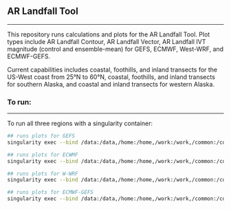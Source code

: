 ## AR Landfall Tool

---

This repository runs calculations and plots for the AR Landfall Tool. Plot types include AR Landfall Contour, AR Landfall Vector, AR Landfall IVT magnitude (control and ensemble-mean) for GEFS, ECMWF, West-WRF, and ECMWF-GEFS. 

Current capabilities includes coastal, foothills, and inland transects for the US-West coast from 25°N to 60°N, coastal, foothills, and inland transects for southern Alaska, and coastal and inland transects for western Alaska.

### To run:

---

To run all three regions with a singularity container:

```bash
## runs plots for GEFS
singularity exec --bind /data:/data,/home:/home,/work:/work,/common:/common -e ar_landfall_tool.sif /opt/conda/bin/python /home/cw3eit/ARPortal/gefs/scripts/ar_landfall_tool/run_tool.py "GEFS"

## runs plots for ECWMF
singularity exec --bind /data:/data,/home:/home,/work:/work,/common:/common -e ar_landfall_tool.sif /opt/conda/bin/python /home/cw3eit/ARPortal/gefs/scripts/ar_landfall_tool/run_tool.py "ECMWF"

## runs plots for W-WRF
singularity exec --bind /data:/data,/home:/home,/work:/work,/common:/common -e ar_landfall_tool.sif /opt/conda/bin/python /home/cw3eit/ARPortal/gefs/scripts/ar_landfall_tool/run_tool.py "W-WRF"

## runs plots for ECMWF-GEFS
singularity exec --bind /data:/data,/home:/home,/work:/work,/common:/common -e ar_landfall_tool.sif /opt/conda/bin/python /home/cw3eit/ARPortal/gefs/scripts/ar_landfall_tool/run_tool.py "ECMWF-GEFS"
```